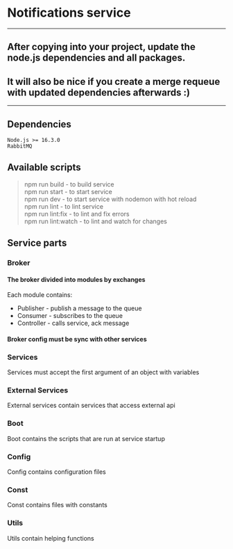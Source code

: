 # Notifications service

---

## After copying into your project, update the node.js dependencies and all packages.
## It will also be nice if you create a merge requeue with updated dependencies afterwards :)

---

## Dependencies

```
Node.js >= 16.3.0
RabbitMQ
```

## Available scripts

> npm run build - to build service \
> npm run start - to start service \
> npm run dev - to start service with nodemon with hot reload \
> npm run lint - to lint service \
> npm run lint:fix - to lint and fix errors \
> npm run lint:watch - to lint and watch for changes

## Service parts

### Broker
#### The broker divided into modules by exchanges
Each module contains:
- Publisher - publish a message to the queue
- Consumer - subscribes to the queue
- Controller - calls service, ack message
#### Broker config must be sync with other services

### Services
Services must accept the first argument of an object with variables

### External Services
External services contain services that access external api

### Boot
Boot contains the scripts that are run at service startup

### Config
Config contains configuration files

### Const
Const contains files with constants

### Utils
Utils contain helping functions

